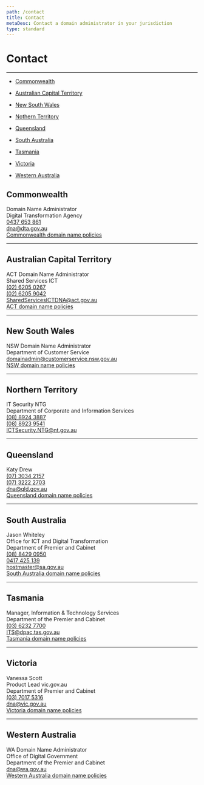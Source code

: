 ```yaml
---
path: /contact
title: Contact
metaDesc: Contact a domain administrator in your jurisdiction
type: standard
---
```

<div class="container-fluid">
    <div class="row">

# Contact

----------------------------------------------

  </div>    
  <div class="row">
    <div class="col-md-4 col-xs-12">

- [Commonwealth](#commonwealth)
- [Australian Capital Territory](#australian-capital-territory)
- [New South Wales](#new-south-wales)
- [Nothern Territory](#northern-territory)
- [Queensland](#queensland)
- [South Australia](#south-australia)
- [Tasmania](#tasmania)
- [Victoria](#victoria)
- [Western Australia](#western-australia)

    </div>
    <div class="col-md-5 col-xs-12 ">

## Commonwealth
Domain Name Administrator<br/>
Digital Transformation Agency<br/>
<a href="tel:+61437653861">0437 653 861</a><br/>
<a href="mailto:dna@dta.gov.au">dna@dta.gov.au</a><br/>
<a href="/policies">Commonwealth domain name policies</a>

-----------------------------------------

## Australian Capital Territory
ACT Domain Name Administrator<br/>
Shared Services ICT<br/>
<a href="tel:+61262050267">(02) 6205 0267</a><br/>
<a href="fax:+61262059042">(02) 6205 9042</a><br/>
<a href="mailto:SharedServicesICTDNA@act.gov.au">SharedServicesICTDNA@act.gov.au</a><br/>
<a href="https://www.cmtedd.act.gov.au/commercial-services-and-infrastructure/shared-services">ACT domain name policies</a>

-----------------------------------------

## New South Wales
NSW Domain Name Administrator<br/>
Department of Customer Service<br/>
<a href="mailto:domainadmin@customerservice.nsw.gov.au">domainadmin@customerservice.nsw.gov.au</a><br/>
<a href="https://www.nsw.gov.au/nsw-government-communications/nswgovau-domain-names">NSW domain name policies</a>

-----------------------------------------

## Northern Territory
IT Security NTG<br/>
Department of Corporate and Information Services<br/>
<a href="tel:+61889243887">(08) 8924 3887</a><br/>
<a href="fax:+61889239541">(08) 8923 9541</a><br/>
<a href="ICTSecurity.NTG@nt.gov.au">ICTSecurity.NTG@nt.gov.au</a>

-----------------------------------------

## Queensland
Katy Drew<br/>
<a href="tel:+61730342157">(07) 3034 2157</a><br/>
<a href="fax:+61732222703">(07) 3222 2703</a><br/>
<a href="mailto:dna@qld.gov.au">dna@qld.gov.au</a><br/>
<a href="https://www.qgcio.qld.gov.au/documents/domain-names-registration-and-management-standard">Queensland domain name policies</a>

-----------------------------------------

## South Australia
Jason Whiteley<br/>
Office for ICT and Digital Transformation<br/>
Department of Premier and Cabinet<br/>
<a href="tel:+61884290950">(08) 8429 0950</a><br/>
<a href="tel:+61417425139">0417 425 139</a><br/>
<a href="mailto:hostmaster@sa.gov.au">hostmaster@sa.gov.au</a><br/>
<a href="https://www.dpc.sa.gov.au/responsibilities/ict-digital-cyber-security/policies-and-guidelines/website">South Australia domain name policies</a>

-----------------------------------------

## Tasmania
Manager, Information & Technology Services<br/>
Department of the Premier and Cabinet<br/>
<a href="tel:+61362327700">(03) 6232 7700</a><br/>
<a href="mailto:ITS@dpac.tas.gov.au">ITS@dpac.tas.gov.au</a><br/>
<a href="http://www.communications.tas.gov.au/channels/websites">Tasmania domain name policies</a>

-----------------------------------------

## Victoria
Vanessa Scott<br/>
Product Lead vic.gov.au<br/>
Department of Premier and Cabinet<br/>
<a href="tel:+61370175316">(03) 7017 5316</a><br/>
<a href="mailto:dna@vic.gov.au">dna@vic.gov.au</a><br/>
<a href="https://www.vic.gov.au/apply-domain-name">Victoria domain name policies</a>

-----------------------------------------

## Western Australia
WA Domain Name Administrator<br/>
Office of Digital Government<br/>
Department of the Premier and Cabinet<br/>
<a href="mailto:dna@wa.gov.au">dna@wa.gov.au</a><br/>
<a href="https://www.wa.gov.au/organisation/department-of-the-premier-and-cabinet/western-australian-domain-name-administrator">Western Australia domain name policies</a>
        </div>
    </div>
</div>
